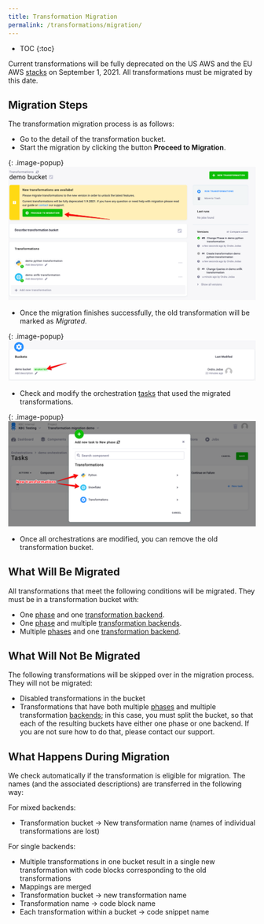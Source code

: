 ```yaml
---
title: Transformation Migration
permalink: /transformations/migration/
---
```


* TOC
{:toc}

Current transformations will be fully deprecated on the US AWS and the EU AWS [stacks](/overview/#stacks) on September 1, 2021.
All transformations must be migrated by this date. 

## Migration Steps
The transformation migration process is as follows:
- Go to the detail of the transformation bucket.
- Start the migration by clicking the button **Proceed to Migration**.

{: .image-popup}
![Screenshot - Migration overview](/transformations/migration/migration-overview.png)

- Once the migration finishes successfully, the old transformation will be marked as *Migrated*.

{: .image-popup}
![Screenshot - Migrated transformation](/transformations/migration/migrated.png)

- Check and modify the orchestration [tasks](orchestrator/tasks/) that used the migrated transformations.

{: .image-popup}
![Screenshot - Modify orchastration](/transformations/migration/modify-orchastration.png)

- Once all orchestrations are modified, you can remove the old transformation bucket.

## What Will Be Migrated
All transformations that meet the following conditions will be migrated. They must be in a transformation bucket with:
- One [phase](/transformations/#phases) and one [transformation backend](/transformations/#backends).
- One [phase](/transformations/#phases) and multiple [transformation backends](/transformations/#backends).
- Multiple [phases](/transformations/#phases) and one [transformation backend](/transformations/#backends).

## What Will Not Be Migrated
The following transformations will be skipped over in the migration process. They will not be migrated:
- Disabled transformations in the bucket 
- Transformations that have both multiple [phases](/transformations/#phases) and multiple transformation [backends](/transformations/#backends); in this case, you must split the bucket, so that each of the resulting buckets have either one phase or one backend. If you are not sure how to do that, please contact our support.

## What Happens During Migration
We check automatically if the transformation is eligible for migration.
The names (and the associated descriptions) are transferred in the following way:

For mixed backends:
  - Transformation bucket → New transformation name (names of individual transformations are lost)

For single backends:
  - Multiple transformations in one bucket result in a single new transformation with code blocks corresponding to the old transformations
  - Mappings are merged
  - Transformation bucket → new transformation name
  - Transformation name → code block name
  - Each transformation within a bucket → code snippet name 
